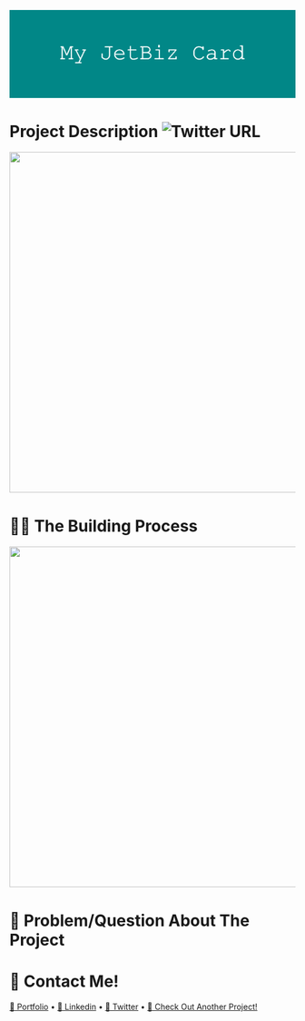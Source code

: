 ![](https://github.com/196Sebastian/jet-biz-card/blob/main/My_JetBiz_Card.png)

# Project Description ![Twitter URL](https://img.shields.io/twitter/url?style=social&url=https%3A%2F%2Ftwitter.com%2F196Sebastian)


<img src="https://user-images.githubusercontent.com/87108242/153422512-9394c584-96dd-4fa0-94ec-bafb41369bf0.png" width="600" height="600">

# 👨‍💻 The Building Process


<img src="https://user-images.githubusercontent.com/87108242/153422507-314df6a5-49a7-4c9e-a073-93837c7fba15.png" width="600" height="600">

# 🔧 Problem/Question About The Project

# 🔔 Contact Me!

  [📝 Portfolio](https://sebastiancorrea.netlify.app/) • [💼 Linkedin](https://www.linkedin.com/in/sebastian-correa-b6858b177/) • [🐤 Twitter](https://twitter.com/196Sebastian) • [📱 Check Out Another Project!](https://github.com/196Sebastian/jet-biz-card)
  

